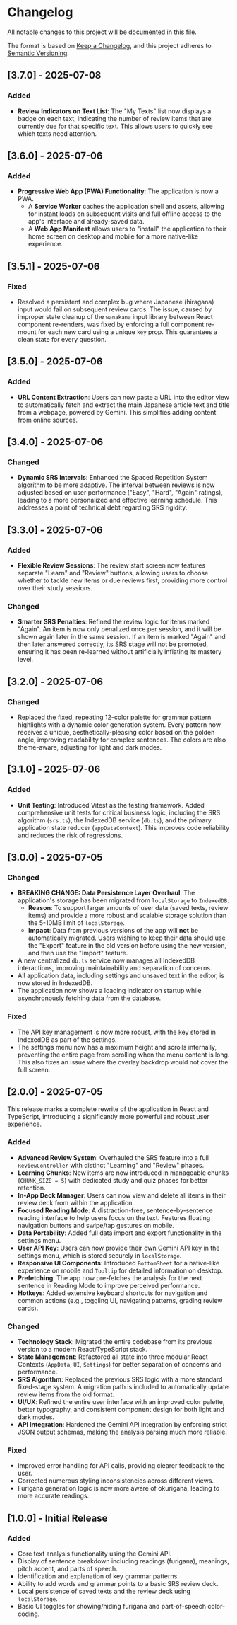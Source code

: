 # Changelog

All notable changes to this project will be documented in this file.

The format is based on [Keep a Changelog](https://keepachangelog.com/en/1.0.0/),
and this project adheres to [Semantic Versioning](https://semver.org/spec/v2.0.0.html).

## [3.7.0] - 2025-07-08

### Added
-   **Review Indicators on Text List**: The "My Texts" list now displays a badge on each text, indicating the number of review items that are currently due for that specific text. This allows users to quickly see which texts need attention.

## [3.6.0] - 2025-07-06

### Added
-   **Progressive Web App (PWA) Functionality**: The application is now a PWA.
    -   A **Service Worker** caches the application shell and assets, allowing for instant loads on subsequent visits and full offline access to the app's interface and already-saved data.
    -   A **Web App Manifest** allows users to "install" the application to their home screen on desktop and mobile for a more native-like experience.

## [3.5.1] - 2025-07-06

### Fixed
-   Resolved a persistent and complex bug where Japanese (hiragana) input would fail on subsequent review cards. The issue, caused by improper state cleanup of the `wanakana` input library between React component re-renders, was fixed by enforcing a full component re-mount for each new card using a unique `key` prop. This guarantees a clean state for every question.

## [3.5.0] - 2025-07-06

### Added
-   **URL Content Extraction**: Users can now paste a URL into the editor view to automatically fetch and extract the main Japanese article text and title from a webpage, powered by Gemini. This simplifies adding content from online sources.

## [3.4.0] - 2025-07-06

### Changed
-   **Dynamic SRS Intervals**: Enhanced the Spaced Repetition System algorithm to be more adaptive. The interval between reviews is now adjusted based on user performance ("Easy", "Hard", "Again" ratings), leading to a more personalized and effective learning schedule. This addresses a point of technical debt regarding SRS rigidity.

## [3.3.0] - 2025-07-06

### Added
-   **Flexible Review Sessions**: The review start screen now features separate "Learn" and "Review" buttons, allowing users to choose whether to tackle new items or due reviews first, providing more control over their study sessions.

### Changed
-   **Smarter SRS Penalties**: Refined the review logic for items marked "Again". An item is now only penalized once per session, and it will be shown again later in the same session. If an item is marked "Again" and then later answered correctly, its SRS stage will not be promoted, ensuring it has been re-learned without artificially inflating its mastery level.

## [3.2.0] - 2025-07-06

### Changed
-   Replaced the fixed, repeating 12-color palette for grammar pattern highlights with a dynamic color generation system. Every pattern now receives a unique, aesthetically-pleasing color based on the golden angle, improving readability for complex sentences. The colors are also theme-aware, adjusting for light and dark modes.

## [3.1.0] - 2025-07-06

### Added
-   **Unit Testing**: Introduced Vitest as the testing framework. Added comprehensive unit tests for critical business logic, including the SRS algorithm (`srs.ts`), the IndexedDB service (`db.ts`), and the primary application state reducer (`appDataContext`). This improves code reliability and reduces the risk of regressions.

## [3.0.0] - 2025-07-05

### Changed
-   **BREAKING CHANGE: Data Persistence Layer Overhaul**. The application's storage has been migrated from `localStorage` to `IndexedDB`.
    -   **Reason**: To support larger amounts of user data (saved texts, review items) and provide a more robust and scalable storage solution than the 5-10MB limit of `localStorage`.
    -   **Impact**: Data from previous versions of the app will **not** be automatically migrated. Users wishing to keep their data should use the "Export" feature in the old version before using the new version, and then use the "Import" feature.
-   A new centralized `db.ts` service now manages all IndexedDB interactions, improving maintainability and separation of concerns.
-   All application data, including settings and unsaved text in the editor, is now stored in IndexedDB.
-   The application now shows a loading indicator on startup while asynchronously fetching data from the database.

### Fixed
-   The API key management is now more robust, with the key stored in IndexedDB as part of the settings.
-   The settings menu now has a maximum height and scrolls internally, preventing the entire page from scrolling when the menu content is long. This also fixes an issue where the overlay backdrop would not cover the full screen.

## [2.0.0] - 2025-07-05

This release marks a complete rewrite of the application in React and TypeScript, introducing a significantly more powerful and robust user experience.

### Added

-   **Advanced Review System**: Overhauled the SRS feature into a full `ReviewController` with distinct "Learning" and "Review" phases.
-   **Learning Chunks**: New items are now introduced in manageable chunks (`CHUNK_SIZE = 5`) with dedicated study and quiz phases for better retention.
-   **In-App Deck Manager**: Users can now view and delete all items in their review deck from within the application.
-   **Focused Reading Mode**: A distraction-free, sentence-by-sentence reading interface to help users focus on the text. Features floating navigation buttons and swipe/tap gestures on mobile.
-   **Data Portability**: Added full data import and export functionality in the settings menu.
-   **User API Key**: Users can now provide their own Gemini API key in the settings menu, which is stored securely in `localStorage`.
-   **Responsive UI Components**: Introduced `BottomSheet` for a native-like experience on mobile and `Tooltip` for detailed information on desktop.
-   **Prefetching**: The app now pre-fetches the analysis for the next sentence in Reading Mode to improve perceived performance.
-   **Hotkeys**: Added extensive keyboard shortcuts for navigation and common actions (e.g., toggling UI, navigating patterns, grading review cards).

### Changed

-   **Technology Stack**: Migrated the entire codebase from its previous version to a modern React/TypeScript stack.
-   **State Management**: Refactored all state into three modular React Contexts (`AppData`, `UI`, `Settings`) for better separation of concerns and performance.
-   **SRS Algorithm**: Replaced the previous SRS logic with a more standard fixed-stage system. A migration path is included to automatically update review items from the old format.
-   **UI/UX**: Refined the entire user interface with an improved color palette, better typography, and consistent component design for both light and dark modes.
-   **API Integration**: Hardened the Gemini API integration by enforcing strict JSON output schemas, making the analysis parsing much more reliable.

### Fixed

-   Improved error handling for API calls, providing clearer feedback to the user.
-   Corrected numerous styling inconsistencies across different views.
-   Furigana generation logic is now more aware of okurigana, leading to more accurate readings.

## [1.0.0] - Initial Release

### Added

-   Core text analysis functionality using the Gemini API.
-   Display of sentence breakdown including readings (furigana), meanings, pitch accent, and parts of speech.
-   Identification and explanation of key grammar patterns.
-   Ability to add words and grammar points to a basic SRS review deck.
-   Local persistence of saved texts and the review deck using `localStorage`.
-   Basic UI toggles for showing/hiding furigana and part-of-speech color-coding.